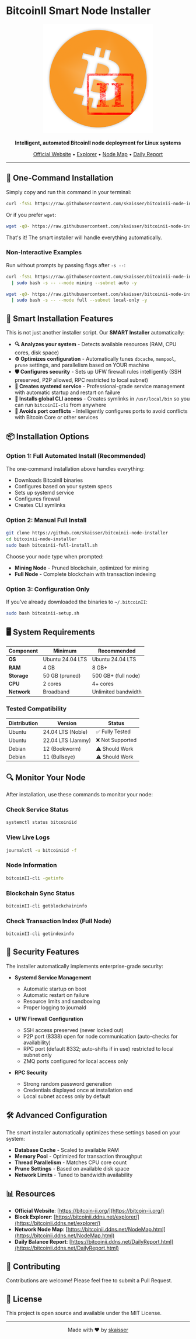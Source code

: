 # BitcoinII Smart Node Installer

<p align="center">
  <img src="img/bc2-logo.png" alt="BitcoinII" width="300" />
</p>

<p align="center">
  <strong>Intelligent, automated BitcoinII node deployment for Linux systems</strong>
</p>

<p align="center">
  <a href="https://bitcoin-ii.org/">Official Website</a> •
  <a href="https://bitcoinii.ddns.net/explorer/">Explorer</a> •
  <a href="https://bitcoinii.ddns.net/NodeMap.html">Node Map</a> •
  <a href="https://bitcoinii.ddns.net/DailyReport.html">Daily Report</a>
</p>

---

## 🚀 One-Command Installation

Simply copy and run this command in your terminal:

```bash
curl -fsSL https://raw.githubusercontent.com/skaisser/bitcoinii-node-installer/main/bitcoinii-full-install.sh | sudo bash
```

Or if you prefer `wget`:

```bash
wget -qO- https://raw.githubusercontent.com/skaisser/bitcoinii-node-installer/main/bitcoinii-full-install.sh | sudo bash
```

That's it! The smart installer will handle everything automatically.

### Non‑Interactive Examples
Run without prompts by passing flags after `-s --`:

```bash
curl -fsSL https://raw.githubusercontent.com/skaisser/bitcoinii-node-installer/main/bitcoinii-full-install.sh \
  | sudo bash -s -- --mode mining --subnet auto -y
```

```bash
wget -qO- https://raw.githubusercontent.com/skaisser/bitcoinii-node-installer/main/bitcoinii-full-install.sh \
  | sudo bash -s -- --mode full --subnet local-only -y
```

## 🧠 Smart Installation Features

This is not just another installer script. Our **SMART Installer** automatically:

- **🔍 Analyzes your system** - Detects available resources (RAM, CPU cores, disk space)
- **⚙️ Optimizes configuration** - Automatically tunes `dbcache`, `mempool`, `prune` settings, and parallelism based on YOUR machine
- **🛡️ Configures security** - Sets up UFW firewall rules intelligently (SSH preserved, P2P allowed, RPC restricted to local subnet)
- **🔧 Creates systemd service** - Professional-grade service management with automatic startup and restart on failure
- **🔗 Installs global CLI access** - Creates symlinks in `/usr/local/bin` so you can run `bitcoinII-cli` from anywhere
- **🎯 Avoids port conflicts** - Intelligently configures ports to avoid conflicts with Bitcoin Core or other services

## 📦 Installation Options

### Option 1: Full Automated Install (Recommended)
The one-command installation above handles everything:
- Downloads BitcoinII binaries
- Configures based on your system specs
- Sets up systemd service
- Configures firewall
- Creates CLI symlinks

### Option 2: Manual Full Install
```bash
git clone https://github.com/skaisser/bitcoinii-node-installer
cd bitcoinii-node-installer
sudo bash bitcoinii-full-install.sh
```
Choose your node type when prompted:
- **Mining Node** - Pruned blockchain, optimized for mining
- **Full Node** - Complete blockchain with transaction indexing

### Option 3: Configuration Only
If you've already downloaded the binaries to `~/.bitcoinII`:
```bash
sudo bash bitcoinii-setup.sh
```

## 🖥️ System Requirements

| Component | Minimum | Recommended |
|---|---|---|
| **OS** | Ubuntu 24.04 LTS | Ubuntu 24.04 LTS |
| **RAM** | 4 GB | 8 GB+ |
| **Storage** | 50 GB (pruned) | 500 GB+ (full node) |
| **CPU** | 2 cores | 4+ cores |
| **Network** | Broadband | Unlimited bandwidth |

### Tested Compatibility
| Distribution | Version | Status |
|---|---|---|
| Ubuntu | 24.04 LTS (Noble) | ✅ Fully Tested |
| Ubuntu | 22.04 LTS (Jammy) | ❌ Not Supported |
| Debian | 12 (Bookworm) | ⚠️ Should Work |
| Debian | 11 (Bullseye) | ⚠️ Should Work |

## 🔍 Monitor Your Node

After installation, use these commands to monitor your node:

### Check Service Status
```bash
systemctl status bitcoiniid
```

### View Live Logs
```bash
journalctl -u bitcoiniid -f
```

### Node Information
```bash
bitcoinII-cli -getinfo
```

### Blockchain Sync Status
```bash
bitcoinII-cli getblockchaininfo
```

### Check Transaction Index (Full Node)
```bash
bitcoinII-cli getindexinfo
```

## 🔐 Security Features

The installer automatically implements enterprise-grade security:

- **Systemd Service Management**
  - Automatic startup on boot
  - Automatic restart on failure
  - Resource limits and sandboxing
  - Proper logging to journald

- **UFW Firewall Configuration**
  - SSH access preserved (never locked out)
  - P2P port (8338) open for node communication (auto-checks for availability)
  - RPC port (default 8332; auto-shifts if in use) restricted to local subnet only
  - ZMQ ports configured for local access only

- **RPC Security**
  - Strong random password generation
  - Credentials displayed once at installation end
  - Local subnet access only by default

## 🛠️ Advanced Configuration

The smart installer automatically optimizes these settings based on your system:

- **Database Cache** - Scaled to available RAM
- **Memory Pool** - Optimized for transaction throughput
- **Thread Parallelism** - Matches CPU core count
- **Prune Settings** - Based on available disk space
- **Network Limits** - Tuned to bandwidth availability

## 📊 Resources

- **Official Website**: [https://bitcoin-ii.org/](https://bitcoin-ii.org/)
- **Block Explorer**: [https://bitcoinii.ddns.net/explorer/](https://bitcoinii.ddns.net/explorer/)
- **Network Node Map**: [https://bitcoinii.ddns.net/NodeMap.html](https://bitcoinii.ddns.net/NodeMap.html)
- **Daily Balance Report**: [https://bitcoinii.ddns.net/DailyReport.html](https://bitcoinii.ddns.net/DailyReport.html)

## 🤝 Contributing

Contributions are welcome! Please feel free to submit a Pull Request.

## 📄 License

This project is open source and available under the MIT License.

---

<p align="center">
  Made with ❤️ by <a href="https://github.com/skaisser">skaisser</a>
</p>
